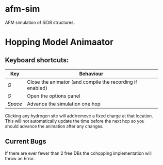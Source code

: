 # afm-sim
AFM simulation of SiDB structures.

# Hopping Model Animaator

## Keyboard shortcuts:
Key | Behaviour
--- | ---
*Q* | Close the animator (and compile the recording if enabled)
*O* | Open the options panel
*Space* | Advance the simulation one hop

Clicking any hydrogen site will add/remove a fixed charge at that location. This will not automatically update the time before the next hop so you should advance the animation after any changes.

## Current Bugs

If there are ever fewer than 2 free DBs the cohopping implementation will throw an Error.
